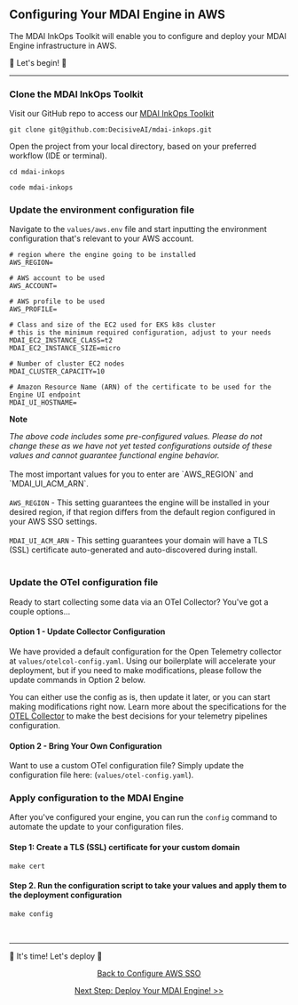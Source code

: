 <!-- toc -->

## Configuring Your MDAI Engine in AWS

The MDAI InkOps Toolkit will enable you to configure and deploy your MDAI Engine infrastructure in AWS.

🏁 Let's begin! 🏁

---

### Clone the MDAI InkOps Toolkit

Visit our GitHub repo to access our [MDAI InkOps Toolkit](https://github.com/DecisiveAI/mdai-inkops)

`git clone git@github.com:DecisiveAI/mdai-inkops.git`


Open the project from your local directory, based on your preferred workflow (IDE or terminal).

```
cd mdai-inkops

code mdai-inkops
```

### Update the environment configuration file

Navigate to the `values/aws.env` file and start inputting the environment configuration that's relevant to your AWS account.

```
# region where the engine going to be installed
AWS_REGION=

# AWS account to be used
AWS_ACCOUNT=

# AWS profile to be used
AWS_PROFILE=

# Class and size of the EC2 used for EKS k8s cluster
# this is the minimum required configuration, adjust to your needs
MDAI_EC2_INSTANCE_CLASS=t2
MDAI_EC2_INSTANCE_SIZE=micro

# Number of cluster EC2 nodes
MDAI_CLUSTER_CAPACITY=10

# Amazon Resource Name (ARN) of the certificate to be used for the Engine UI endpoint
MDAI_UI_HOSTNAME=
```

<div class="warning">
  <p>
    <b>Note</b>
    <p>
      <em>The above code includes some pre-configured values. Please do not change these as we have not yet tested configurations outside of these values and cannot guarantee functional engine behavior.</em><br/><br/>
      The most important values for you to enter are `AWS_REGION` and `MDAI_UI_ACM_ARN`. <br/><br/>
      <code>AWS_REGION</code> - This setting guarantees the engine will be installed in your desired region, if that region differs from the default region configured in your AWS SSO settings. <br/><br/>
      <code>MDAI_UI_ACM_ARN</code> - This setting guarantees your domain will have a TLS (SSL) certificate auto-generated and auto-discovered during install.<br/><br/>
    </p>
</div>

### Update the OTel configuration file

Ready to start collecting some data via an OTel Collector? You've got a couple options...

#### Option 1 - Update Collector Configuration

We have provided a default configuration for the Open Telemetry collector at `values/otelcol-config.yaml`.
Using our boilerplate will accelerate your deployment, but if you need to make modifications, please follow the update commands in Option 2 below.

You can either use the config as is, then update it later, or you can start making modifications right now.
Learn more about the specifications for the [OTEL Collector](https://opentelemetry.io/docs/collector/) to make the best decisions for your telemetry pipelines configuration.


#### Option 2 - Bring Your Own Configuration
Want to use a custom OTel configuration file? Simply update the configuration file here: (`values/otel-config.yaml`).


### Apply configuration to the MDAI Engine

After you've configured your engine, you can run the `config` command to automate the update to your configuration files.

#### Step 1: Create a TLS (SSL) certificate for your custom domain
```shell
make cert
```

#### Step 2. Run the configuration script to take your values and apply them to the deployment configuration
```shell
make config
```

<br />

----

🚀 It's time! Let's deploy 🚀

<p style="text-align: center;">
  <a href="./aws-sso.md">Back to Configure AWS SSO</a>
</p>
<p style="text-align: center;">
  <a href="./deploy.md">Next Step: Deploy Your MDAI Engine! >></a>
</p>
